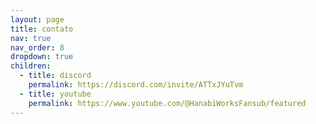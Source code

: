 ```yaml
---
layout: page
title: contato 
nav: true
nav_order: 8
dropdown: true
children:
  - title: discord
    permalink: https://discord.com/invite/ATTxJYuTvm
  - title: youtube
    permalink: https://www.youtube.com/@HanabiWorksFansub/featured
---
```

